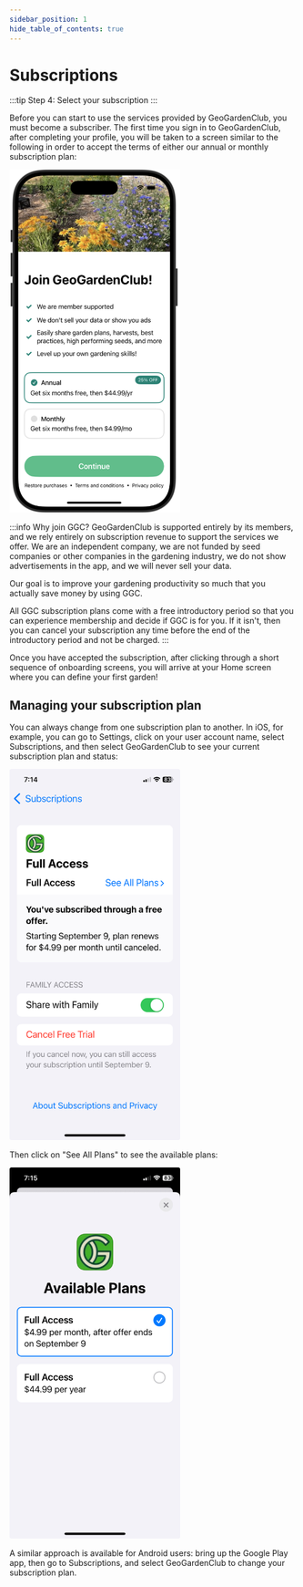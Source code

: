 ```yaml
---
sidebar_position: 1
hide_table_of_contents: true
---
```


# Subscriptions

:::tip Step 4: Select your subscription
:::

Before you can start to use the services provided by GeoGardenClub, you must become a subscriber.  The first time you sign in to GeoGardenClub, after completing your profile, you will be taken to a screen similar to the following in order to accept the terms of either our annual or monthly subscription plan: 

<img width="300" src="/img/user-guide/subscription.png"/>

:::info Why join GGC?
GeoGardenClub is supported entirely by its members, and we rely entirely on subscription revenue to support the services we offer. We are an independent company, we are not funded by seed companies or other companies in the gardening industry, we do not show advertisements in the app, and we will never sell your data. 

Our goal is to improve your gardening productivity so much that you actually save money by using GGC.

All GGC subscription plans come with a free introductory period so that you can experience membership and decide if GGC is for you. If it isn't, then you can cancel your subscription any time before the end of the introductory period and not be charged.
:::

Once you have accepted the subscription, after clicking through a short sequence of onboarding screens, you will arrive at your Home screen where you can define your first garden!

## Managing your subscription plan

You can always change from one subscription plan to another. In iOS, for example, you can go to Settings, click on your user account name,  select Subscriptions, and then select GeoGardenClub to see your current subscription plan and status: 

<img width="300" src="/img/user-guide/subscription-current.jpeg"/>

Then click on "See All Plans" to see the available plans:

<img width="300" src="/img/user-guide/subscription-available-plans.jpeg"/>

A similar approach is available for Android users: bring up the Google Play app, then go to Subscriptions, and select GeoGardenClub to change your subscription plan. 



